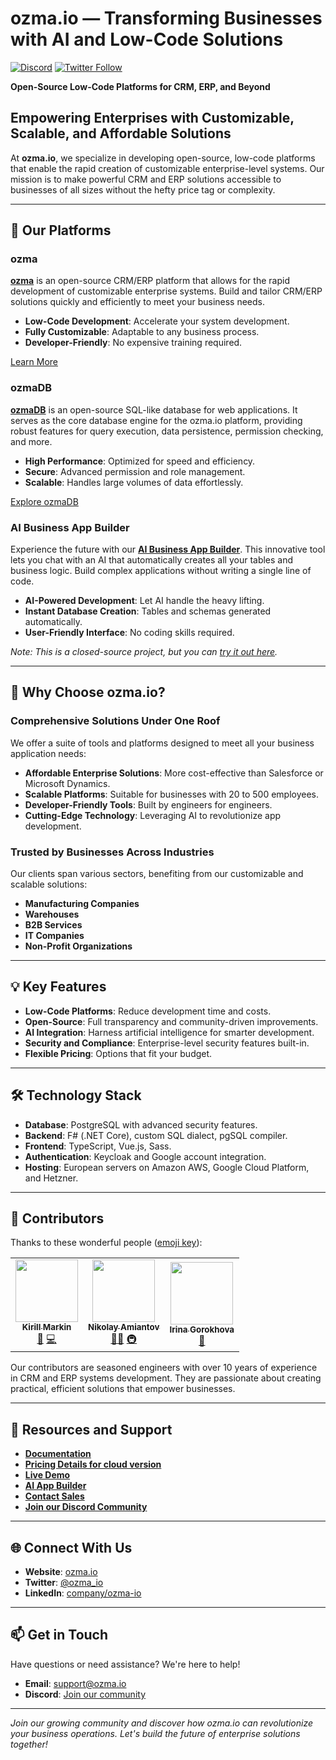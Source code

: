 # ozma.io — Transforming Businesses with AI and Low-Code Solutions

[![Discord](https://img.shields.io/discord/938075538961080350.svg?label=Chat&logo=discord&color=7289da)](https://discord.gg/Mc8YcF63yt)
[![Twitter Follow](https://img.shields.io/twitter/follow/ozma_io?style=social)](https://x.com/ozma_io)

**Open-Source Low-Code Platforms for CRM, ERP, and Beyond**

## Empowering Enterprises with Customizable, Scalable, and Affordable Solutions

At **ozma.io**, we specialize in developing open-source, low-code platforms that enable the rapid creation of customizable enterprise-level systems. Our mission is to make powerful CRM and ERP solutions accessible to businesses of all sizes without the hefty price tag or complexity.

---

## 🚀 Our Platforms

### ozma

[**ozma**](https://github.com/ozma-io/ozma) is an open-source CRM/ERP platform that allows for the rapid development of customizable enterprise systems. Build and tailor CRM/ERP solutions quickly and efficiently to meet your business needs.

- **Low-Code Development**: Accelerate your system development.
- **Fully Customizable**: Adaptable to any business process.
- **Developer-Friendly**: No expensive training required.

[Learn More](https://ozma.io)

### ozmaDB

[**ozmaDB**](https://github.com/ozma-io/ozmadb) is an open-source SQL-like database for web applications. It serves as the core database engine for the ozma.io platform, providing robust features for query execution, data persistence, permission checking, and more.

- **High Performance**: Optimized for speed and efficiency.
- **Secure**: Advanced permission and role management.
- **Scalable**: Handles large volumes of data effortlessly.

[Explore ozmaDB](https://github.com/ozma-io/ozmadb)

### AI Business App Builder

Experience the future with our [**AI Business App Builder**](https://ozma.io/ai-business-app-builder/). This innovative tool lets you chat with an AI that automatically creates all your tables and business logic. Build complex applications without writing a single line of code.

- **AI-Powered Development**: Let AI handle the heavy lifting.
- **Instant Database Creation**: Tables and schemas generated automatically.
- **User-Friendly Interface**: No coding skills required.

*Note: This is a closed-source project, but you can [try it out here](https://ozma.io/ai-business-app-builder/).*

---

## 🎯 Why Choose ozma.io?

### Comprehensive Solutions Under One Roof

We offer a suite of tools and platforms designed to meet all your business application needs:

- **Affordable Enterprise Solutions**: More cost-effective than Salesforce or Microsoft Dynamics.
- **Scalable Platforms**: Suitable for businesses with 20 to 500 employees.
- **Developer-Friendly Tools**: Built by engineers for engineers.
- **Cutting-Edge Technology**: Leveraging AI to revolutionize app development.

### Trusted by Businesses Across Industries

Our clients span various sectors, benefiting from our customizable and scalable solutions:

- **Manufacturing Companies**
- **Warehouses**
- **B2B Services**
- **IT Companies**
- **Non-Profit Organizations**

---

## 💡 Key Features

- **Low-Code Platforms**: Reduce development time and costs.
- **Open-Source**: Full transparency and community-driven improvements.
- **AI Integration**: Harness artificial intelligence for smarter development.
- **Security and Compliance**: Enterprise-level security features built-in.
- **Flexible Pricing**: Options that fit your budget.

---

## 🛠️ Technology Stack

- **Database**: PostgreSQL with advanced security features.
- **Backend**: F# (.NET Core), custom SQL dialect, pgSQL compiler.
- **Frontend**: TypeScript, Vue.js, Sass.
- **Authentication**: Keycloak and Google account integration.
- **Hosting**: European servers on Amazon AWS, Google Cloud Platform, and Hetzner.

---

## 👥 Contributors

Thanks to these wonderful people ([emoji key](https://allcontributors.org/docs/en/emoji-key)):

<!-- ALL-CONTRIBUTORS-LIST -->
<!-- prettier-ignore -->
<table>
  <tr>
    <td align="center"><a href="https://github.com/kirill-markin"><img src="https://avatars.githubusercontent.com/u/37423353?v=4" width="100px;" alt=""/><br /><sub><b>Kirill Markin</b></sub></a><br /><a href="#" title="Founder & CEO">💼</a> <a href="#" title="Code">💻</a></td>
    <td align="center"><a href="https://github.com/abbradar"><img src="https://avatars.githubusercontent.com/u/1174810?v=4" width="100px;" alt=""/><br /><sub><b>Nikolay Amiantov</b></sub></a><br /><a href="#" title="Founder & CTO">👨‍💻</a> <a href="#" title="Infrastructure">🚇</a></td>
    <td align="center"><a href="https://github.com/gorokhovairina"><img src="https://avatars.githubusercontent.com/u/64096617?v=4" width="100px;" alt=""/><br /><sub><b>Irina Gorokhova</b></sub></a><br /><a href="#" title="Data architect & Contributor">🌟</a></td>
  </tr>
</table>

<!-- ALL-CONTRIBUTORS-LIST END -->

Our contributors are seasoned engineers with over 10 years of experience in CRM and ERP systems development. They are passionate about creating practical, efficient solutions that empower businesses.

---

## 📖 Resources and Support

- **[Documentation](https://wiki.ozma.io/en/home)**
- **[Pricing Details for cloud version](https://ozma.io/prices/)**
- **[Live Demo](https://ozma.io/demo/)**
- **[AI App Builder](https://ozma.io/ai-business-app-builder/)**
- **[Contact Sales](mailto:sales@ozma.io)**
- **[Join our Discord Community](https://discord.gg/Mc8YcF63yt)**

---

## 🌐 Connect With Us

- **Website**: [ozma.io](https://ozma.io)
- **Twitter**: [@ozma_io](https://x.com/ozma_io)
- **LinkedIn**: [company/ozma-io](https://www.linkedin.com/company/ozma-io/)

---

## 📫 Get in Touch

Have questions or need assistance? We're here to help!

- **Email**: [support@ozma.io](mailto:support@ozma.io)
- **Discord**: [Join our community](https://discord.gg/Mc8YcF63yt)

---

*Join our growing community and discover how ozma.io can revolutionize your business operations. Let's build the future of enterprise solutions together!*

